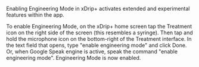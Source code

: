 Enabling Engineering Mode in xDrip+ activates extended and experimental features within the app.

To enable Engineering Mode, on the xDrip+ home screen tap the Treatment icon on the right side of the screen (this resembles a syringe). Then tap and hold the microphone icon on the bottom-right of the Treatment interface. In the text field that opens, type "enable engineering mode" and click Done. Or, when Google Speak engine is active, speak the command "enable engineering mode". Engineering Mode is now enabled.
